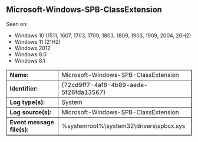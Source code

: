 ## Microsoft-Windows-SPB-ClassExtension

Seen on:
* Windows 10 (1511, 1607, 1703, 1709, 1803, 1809, 1903, 1909, 2004, 20H2)
* Windows 11 (21H2)
* Windows 2012
* Windows 8.0
* Windows 8.1

<table border="1" class="docutils">
  <tbody>
    <tr>
      <td><b>Name:</b></td>
      <td>Microsoft-Windows-SPB-ClassExtension</td>
    </tr>
    <tr>
      <td><b>Identifier:</b></td>
      <td>{72cd9ff7-4af8-4b89-aede-5f26fda13567}</td>
    </tr>
    <tr>
      <td><b>Log type(s):</b></td>
      <td>System</td>
    </tr>
    <tr>
      <td><b>Log source(s):</b></td>
      <td>Microsoft-Windows-SPB-ClassExtension</td>
    </tr>
    <tr>
      <td><b>Event message file(s):</b></td>
      <td>%systemroot%\system32\drivers\spbcx.sys</td>
    </tr>
  </tbody>
</table>

&nbsp;

